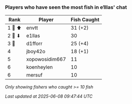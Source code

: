 ### Players who have seen the most fish in e1llas' chat
| Rank | Player | Fish Caught |
|------|--------|-----------|
| 1 🥇 ⬆ | envtt  | 31 (+2) |
| 2 🥈 ⬇ | e1llas  | 30 |
| 3 🥉  | d1fforr  | 25 (+4) |
| 4  | jboy42o  | 18 (+1) |
| 5  | xopowosidim667  | 11 |
| 6  | koenheylen  | 10 |
| 6  | mersuf  | 10 |

_Only showing fishers who caught >= 10 fish_

_Last updated at 2025-06-08 09:47:44 UTC_